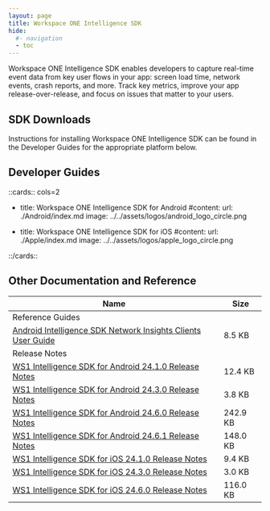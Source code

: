 ```yaml
---
layout: page
title: Workspace ONE Intelligence SDK
hide:
  #- navigation
  - toc
---
```


Workspace ONE Intelligence SDK enables developers to capture real-time event data from key user flows in your app: screen load time, network events, crash reports, and more. Track key metrics, improve your app release-over-release, and focus on issues that matter to your users.

## SDK Downloads

Instructions for installing Workspace ONE Intelligence SDK can be found in the Developer Guides for the appropriate platform below. 


## Developer Guides

::cards:: cols=2

- title: Workspace ONE Intelligence SDK for Android 
  #content: 
  url: ./Android/index.md
  image: ../../assets/logos/android_logo_circle.png

- title: Workspace ONE Intelligence SDK for iOS
  #content: 
  url: ./Apple/index.md
  image: ../../assets/logos/apple_logo_circle.png

::/cards::

## Other Documentation and Reference
| Name | Size |
| --- | --- |
| Reference Guides |   |
| [Android Intelligence SDK Network Insights Clients User Guide](guides/Android-Intelligence-SDK-Network-20240213.pdf) | 8.5 KB |
| Release Notes |   |
| [WS1 Intelligence SDK for Android 24.1.0 Release Notes](guides/WS1-Intelligence-SDK-for-Android-24.1.0-Release-Notes.pdf) | 12.4 KB |
| [WS1 Intelligence SDK for Android 24.3.0 Release Notes](guides/WS1-Intelligence-SDK-for-Android-24.3.0-Release-Notes.pdf) | 3.8 KB |
| [WS1 Intelligence SDK for Android 24.6.0 Release Notes](guides/WS1-Intelligence-SDK-for-Android-24.6.0-Release-Notes.pdf) | 242.9 KB |
| [WS1 Intelligence SDK for Android 24.6.1 Release Notes](guides/WS1-Intelligence-SDK-for-Android-24.6.1-Release-Notes.pdf) | 148.0 KB |
| [WS1 Intelligence SDK for iOS 24.1.0 Release Notes](guides/WS1-Intelligence-SDK-for-iOS-24.1.0-Release-Notes.pdf) | 9.4 KB |
| [WS1 Intelligence SDK for iOS 24.3.0 Release Notes](guides/WS1-Intelligence-SDK-for-iOS-24.3.0-Release-Notes.pdf) | 3.0 KB |
| [WS1 Intelligence SDK for iOS 24.6.0 Release Notes](guides/WS1-Intelligence-SDK-for-iOS-24.6.0-Release-Notes.pdf) | 116.0 KB |
